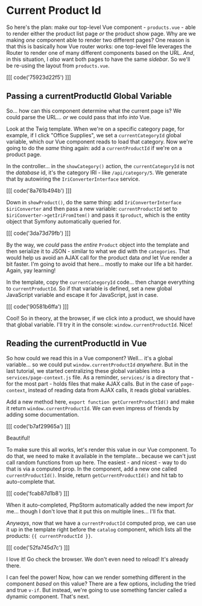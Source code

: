 # Current Product Id

So here's the plan: make our top-level Vue component - `products.vue` - able to
render either the product list page *or* the product show page. Why are we making
*one* component able to render two different pages? One reason is that this is
basically how Vue router works: one top-level file leverages the Router to render
one of many different components based on the URL. *And*, in this situation, I
*also* want both pages to have the same *sidebar*. So we'll be re-using the
layout from `products.vue`.

[[[ code('75923d22f5') ]]]

## Passing a currentProductId Global Variable

So... how can this component determine what the current page is? We could parse the
URL... *or* we could pass that info *into* Vue.

Look at the Twig template. When we're on a specific category page, for example,
if I click "Office Supplies", we set a `currentCategoryId` global variable, which
our Vue component reads to load that category. Now we're going to do the
*same* thing again: add a `currentProductId` if we're on a product page.

In the controller... in the `showCategory()` action, the `currentCategoryId` is
not the *database* id, it's the category IRI - like `/api/category/5`. We generate
that by autowiring the `IriConverterInterface` service.

[[[ code('8a761b494b') ]]]

Down in `showProduct()`, do the same thing: add
`IriConverterInterface $iriConverter` and then pass a new variable:
`currentProductId` set to `$iriConverter->getIriFromItem()` and pass it `$product`,
which is the entity object that Symfony automatically queried for.

[[[ code('3da73d79fb') ]]]

By the way, we *could* pass the *entire* `Product` object into the template and
then serialize it to JSON - similar to what we did with the `categories`. That
would help us avoid an AJAX call for the product data *and* let Vue render a bit
faster. I'm going to avoid that here... mostly to make our life a bit harder. Again,
yay learning!

In the template, copy the `currentCategoryId` code... then change everything to
`currentProductId`. So if that variable is defined, set a new global JavaScript
variable and escape it for JavaScript, just in case.

[[[ code('90581b6ffa') ]]]

Cool! So in theory, at the browser, if we click into a product, we should have that
global variable. I'll try it in the console: `window.currentProductId`. Nice!

## Reading the currentProductId in Vue

So how could we read this in a Vue component? Well... it's a global variable... so
we could put `window.currentProductId` *anywhere*. But in the last tutorial, we
started centralizing these global variables into a `services/page-context.js` file.
As a reminder, `services/` is a directory that - for the most part - holds files
that make AJAX calls. But in the case of `page-context`, instead of reading data
from AJAX calls, it reads global variables.

Add a new method here, `export function getCurrentProductId()` and make it return
`window.currentProductId`. We can even impress of friends by adding some documentation.

[[[ code('b7af29965a') ]]]

Beautiful!

To make sure this all works, let's render this value in our Vue component. To
do that, we need to make it available in the template... because we can't just call
random functions from up here. The easiest - and nicest - way to do that is via
a computed prop. In the component, add a new one called `currentProductId()`.
Inside, return `getCurrentProductId()` and hit tab to auto-complete that.

[[[ code('fcab87d1b8') ]]]

When it auto-completed, PhpStorm automatically added the new import *for* me...
though I don't love that it put this on multiple lines... I'll fix that.

*Anyways*, now that we have a `currentProductId` computed prop, we can use it up
in the template right before the `catalog` component, which lists all the products:
`{{ currentProductId }}`.

[[[ code('52fa745d7c') ]]]

I love it! Go check the browser. We don't even need to reload! It's already there.

I can feel the power! Now, how can we render something different
in the component *based* on this value? There are a few options, including
the tried and true `v-if`. But instead, we're going to use something fancier called
a dynamic component. That's next.
